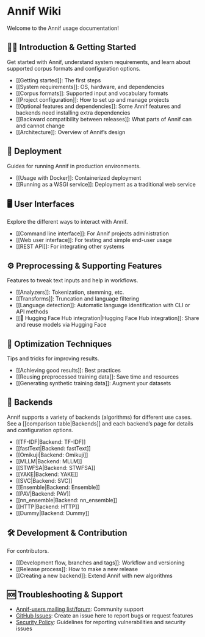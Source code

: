 # Annif Wiki

Welcome to the Annif usage documentation!

## 🧑‍💻 Introduction & Getting Started
Get started with Annif, understand system requirements, and learn about supported corpus formats and configuration options.
- [[Getting started]]: The first steps
- [[System requirements]]: OS, hardware, and dependencies
- [[Corpus formats]]: Supported input and vocabulary formats
- [[Project configuration]]: How to set up and manage projects
- [[Optional features and dependencies]]: Some Annif features and backends need installing extra dependencies
- [[Backward compatibility between releases]]: What parts of Annif can and cannot change
- [[Architecture]]: Overview of Annif’s design

## 🚀 Deployment
Guides for running Annif in production environments.
- [[Usage with Docker]]: Containerized deployment
- [[Running as a WSGI service]]: Deployment as a traditional web service

## 🖥️ User Interfaces
Explore the different ways to interact with Annif.
- [[Command line interface]]: For Annif projects administration
- [[Web user interface]]: For testing and simple end-user usage
- [[REST API]]: For integrating other systems

## ⚙️ Preprocessing & Supporting Features
Features to tweak text inputs and help in workflows.
- [[Analyzers]]: Tokenization, stemming, etc.
- [[Transforms]]: Truncation and language filtering
- [[Language detection]]: Automatic language identification with CLI or API methods
- [[🤗 Hugging Face Hub integration|Hugging Face Hub integration]]: Share and reuse models via Hugging Face

## 🎯 Optimization Techniques
Tips and tricks for improving results.
- [[Achieving good results]]: Best practices
- [[Reusing preprocessed training data]]: Save time and resources
- [[Generating synthetic training data]]: Augment your datasets

## 🧩 Backends
Annif supports a variety of backends (algorithms) for different use cases. See a [[comparison table|Backends]] and each backend’s page for details and configuration options.
- [[TF-IDF|Backend: TF-IDF]]
- [[fastText|Backend: fastText]]
- [[Omikuji|Backend: Omikuji]]
- [[MLLM|Backend: MLLM]]
- [[STWFSA|Backend: STWFSA]]
- [[YAKE|Backend: YAKE]]
- [[SVC|Backend: SVC]]
- [[Ensemble|Backend: Ensemble]]
- [[PAV|Backend: PAV]]
- [[nn_ensemble|Backend: nn_ensemble]]
- [[HTTP|Backend: HTTP]]
- [[Dummy|Backend: Dummy]]

## 🛠️ Development & Contribution
For contributors.
- [[Development flow, branches and tags]]: Workflow and versioning
- [[Release process]]: How to make a new release
- [[Creating a new backend]]: Extend Annif with new algorithms

## 🆘 Troubleshooting & Support
<!--- - [[Troubleshooting]]: Common issues and solutions--->
- [Annif-users mailing list/forum](https://groups.google.com/forum/#!forum/annif-users): Community support
- [GitHub Issues](https://github.com/NatLibFi/Annif/issues): Create an issue here to report bugs or request features
- [Security Policy](https://github.com/NatLibFi/Annif/security/policy): Guidelines for reporting vulnerabilities and security issues

